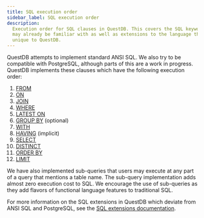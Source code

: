 ```yaml
---
title: SQL execution order
sidebar_label: SQL execution order
description:
  Execution order for SQL clauses in QuestDB. This covers the SQL keywords you
  may already be familiar with as well as extensions to the language that are
  unique to QuestDB.
---
```


QuestDB attempts to implement standard ANSI SQL. We also try to be compatible
with PostgreSQL, although parts of this are a work in progress. QuestDB
implements these clauses which have the following execution order:

1. [FROM](/docs/reference/sql/select/)
2. [ON](/docs/reference/sql/join/)
3. [JOIN](/docs/reference/sql/join/)
4. [WHERE](/docs/reference/sql/where/)
5. [LATEST ON](/docs/reference/sql/latest-on/)
6. [GROUP BY](/docs/reference/sql/group-by/) (optional)
7. [WITH](/docs/reference/sql/with/)
8. [HAVING](/docs/concept/sql-extensions/#implicit-having) (implicit)
9. [SELECT](/docs/reference/sql/select/)
10. [DISTINCT](/docs/reference/sql/distinct/)
11. [ORDER BY](/docs/reference/sql/order-by/)
12. [LIMIT](/docs/reference/sql/limit/)

We have also implemented sub-queries that users may execute at any part of a
query that mentions a table name. The sub-query implementation adds almost zero
execution cost to SQL. We encourage the use of sub-queries as they add flavors
of functional language features to traditional SQL.

For more information on the SQL extensions in QuestDB which deviate from ANSI
SQL and PostgreSQL, see the
[SQL extensions documentation](/docs/concept/sql-extensions/).
